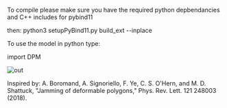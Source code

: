 To compile please make sure you have the required python depbendancies and C++ includes for pybind11

then:
python3 setupPyBind11.py build_ext --inplace

To use the model in python type:

import DPM

![out](https://user-images.githubusercontent.com/68864205/160499251-8eaa3176-4fd5-4e57-8e56-3761ebd4f069.gif)


Inspired by:
A. Boromand, A. Signoriello, F. Ye, C. S. O'Hern, and M. D. Shattuck, "Jamming of deformable polygons," Phys. Rev. Lett. 121 248003 (2018).
